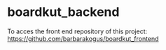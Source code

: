 # boardkut_backend



To acces the front end repository of this project: <a>https://github.com/barbarakogus/boardkut_frontend</a>
